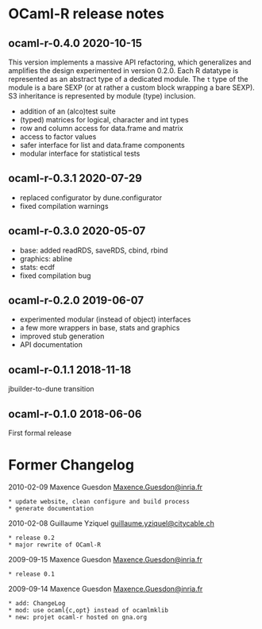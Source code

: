 OCaml-R release notes
=====================

ocaml-r-0.4.0 2020-10-15
------------------------

This version implements a massive API refactoring, which generalizes
and amplifies the design experimented in version 0.2.0. Each R
datatype is represented as an abstract type of a dedicated module. The
`t` type of the module is a bare SEXP (or at rather a custom block
wrapping a bare SEXP). S3 inheritance is represented by module (type)
inclusion.

- addition of an (alco)test suite
- (typed) matrices for logical, character and int types
- row and column access for data.frame and matrix
- access to factor values
- safer interface for list and data.frame components
- modular interface for statistical tests

ocaml-r-0.3.1 2020-07-29
------------------------

- replaced configurator by dune.configurator
- fixed compilation warnings

ocaml-r-0.3.0 2020-05-07
------------------------

- base: added readRDS, saveRDS, cbind, rbind
- graphics: abline
- stats: ecdf
- fixed compilation bug

ocaml-r-0.2.0 2019-06-07
------------------------

- experimented modular (instead of object) interfaces
- a few more wrappers in base, stats and graphics
- improved stub generation
- API documentation

ocaml-r-0.1.1 2018-11-18
------------------------

jbuilder-to-dune transition

ocaml-r-0.1.0 2018-06-06
------------------------

First formal release


Former Changelog
================

2010-02-09 Maxence Guesdon  <Maxence.Guesdon@inria.fr>

	* update website, clean configure and build process
	* generate documentation

2010-02-08  Guillaume Yziquel  <guillaume.yziquel@citycable.ch>

	* release 0.2
	* major rewrite of OCaml-R

2009-09-15  Maxence Guesdon  <Maxence.Guesdon@inria.fr>

	* release 0.1

2009-09-14  Maxence Guesdon  <Maxence.Guesdon@inria.fr>

	* add: ChangeLog
	* mod: use ocaml{c,opt} instead of ocamlmklib
	* new: projet ocaml-r hosted on gna.org

